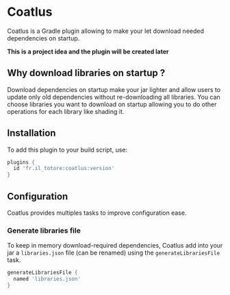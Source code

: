 # Coatlus
Coatlus is a Gradle plugin allowing to make your let download needed dependencies on startup.

**This is a project idea and the plugin will be created later**

## Why download libraries on startup ?
Download dependencies on startup make your jar lighter and allow users to update only old dependencies without re-downloading all libraries. You can choose libraries you want to download on startup allowing you to do other operations for each library like shading it.

## Installation
To add this plugin to your build script, use:
```gradle
plugins {
  id 'fr.il_totore:coatlus:version'
}
```

## Configuration
Coatlus provides multiples tasks to improve configuration ease.

### Generate libraries file
To keep in memory download-required dependencies, Coatlus add into your jar a `libraries.json` file (can be renamed) using the `generateLibrariesFile` task.
```gradle
generateLibrariesFile {
  named 'libraries.json'
}
